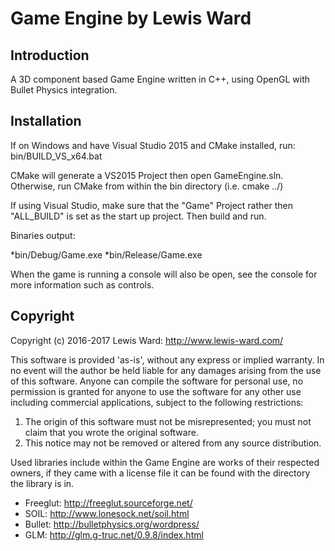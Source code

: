 # Game Engine by Lewis Ward 
## Introduction

A 3D component based Game Engine written in C++, using OpenGL with Bullet Physics integration. 

##  Installation

If on Windows and have Visual Studio 2015 and CMake installed, run: bin/BUILD_VS_x64.bat

CMake will generate a VS2015 Project then open GameEngine.sln. Otherwise, run CMake from within the bin directory (i.e. cmake ../)

If using Visual Studio, make sure that the "Game" Project rather then "ALL_BUILD" is set as the start up project. Then build and run.

Binaries output:

*bin/Debug/Game.exe
*bin/Release/Game.exe

When the game is running a console will also be open, see the console for more information such as controls.


## Copyright

Copyright (c) 2016-2017 Lewis Ward: http://www.lewis-ward.com/

This software is provided 'as-is', without any express or implied warranty.
In no event will the author be held liable for any damages arising from the use of this software.
Anyone can compile the software for personal use, no permission is granted for anyone to use the software for any other use including commercial applications,
subject to the following restrictions:

1. The origin of this software must not be misrepresented; you must not claim that you wrote the original software.
2. This notice may not be removed or altered from any source distribution.

Used libraries include within the Game Engine are works of their respected owners, if they came with a license file it can be found with the directory the library is in.

* Freeglut: http://freeglut.sourceforge.net/
* SOIL: http://www.lonesock.net/soil.html
* Bullet: http://bulletphysics.org/wordpress/
* GLM: http://glm.g-truc.net/0.9.8/index.html
